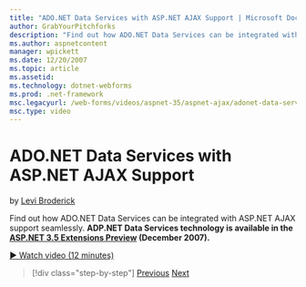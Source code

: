 ```yaml
---
title: "ADO.NET Data Services with ASP.NET AJAX Support | Microsoft Docs"
author: GrabYourPitchforks
description: "Find out how ADO.NET Data Services can be integrated with ASP.NET AJAX support seamlessly. ADP.NET Data Services technology is available in the ASP.NET 3.5 E..."
ms.author: aspnetcontent
manager: wpickett
ms.date: 12/20/2007
ms.topic: article
ms.assetid: 
ms.technology: dotnet-webforms
ms.prod: .net-framework
msc.legacyurl: /web-forms/videos/aspnet-35/aspnet-ajax/adonet-data-services-with-aspnet-ajax-support
msc.type: video
---
```

ADO.NET Data Services with ASP.NET AJAX Support
====================
by [Levi Broderick](https://github.com/GrabYourPitchforks)

Find out how ADO.NET Data Services can be integrated with ASP.NET AJAX support seamlessly. **ADP.NET Data Services technology is available in the [ASP.NET 3.5 Extensions Preview](../../../../downloads/35-sp1/index.md) (December 2007).**

[&#9654; Watch video (12 minutes)](https://channel9.msdn.com/Blogs/ASP-NET-Site-Videos/adonet-data-services-with-aspnet-ajax-support)

>[!div class="step-by-step"]
[Previous](aspnet-ajax-a-demonstration-of-aspnet-ajax.md)
[Next](introduction-to-aspnet-ajax-history.md)